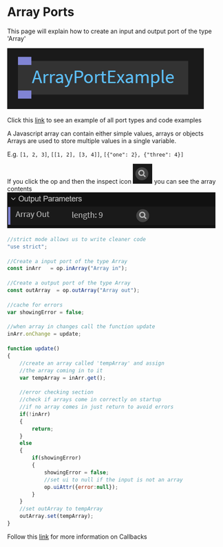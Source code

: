 # Array Ports

This page will explain how to create an input and output port of the type 'Array'<br>

![Button](../img/creating_ports_array_port_color.png) <br>


Click this [link](https://cables.gl/ui/#/project/5b9f692e671e52e512ab3af3) to see an example of all port types and code examples

A Javascript array can contain either simple values, arrays or objects<br>
Arrays are used to store multiple values in a single variable.

E.g. `[1, 2, 3]`, `[[1, 2], [3, 4]]`, `[{"one": 2}, {"three": 4}]`

If you click the op and then the inspect icon ![Button](../img/creating_ports_array_inspect_icon_zoomed.png) you can see the array contents
<br>
![Button](../img/creating_ports_array_inspect_icon.png)

```javascript
//strict mode allows us to write cleaner code
"use strict";

//Create a input port of the type Array
const inArr   = op.inArray("Array in");

//Create a output port of the type Array
const outArray  = op.outArray("Array out");

//cache for errors
var showingError = false;

//when array in changes call the function update
inArr.onChange = update;

function update()
{
    //create an array called 'tempArray' and assign
    //the array coming in to it
    var tempArray = inArr.get();
    
    //error checking section
    //check if arrays come in correctly on startup
    //if no array comes in just return to avoid errors
    if(!inArr)
    {
        return;
    }
    else
    {
        if(showingError)
        {
            showingError = false;
            //set ui to null if the input is not an array
            op.uiAttr({error:null});
        }
    }
    //set outArray to tempArray
    outArray.set(tempArray);
}
```

Follow this [link](../../dev_callbacks/dev_callbacks.md) for more information on Callbacks
